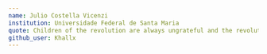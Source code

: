 ```yaml
---
name: Julio Costella Vicenzi
institution: Universidade Federal de Santa Maria	
quote: Children of the revolution are always ungrateful and the revolution must be grateful that it is so. 
github_user: Khallx
---
```

